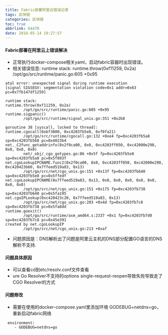 ```yaml
---
title: Fabric部署阿里云错误记录
tags: 区块链
categories: 区块链
toc: true
abbrlink: 64470
date: 2018-05-14 19:27:57
---
```


#### Fabric部署在阿里云上错误解决

- 正常执行docker-compose相关yaml，启动fabric容器时出现错误。
- 相关错误信息: runtime stack: runtime.throw(0xf11259, 0x2a)  /opt/go/src/runtime/panic.go:605 +0x95

<!-- more -->

```
atal error: unexpected signal during runtime execution
[signal SIGSEGV: segmentation violation code=0x1 addr=0x63 pc=0x7fb147df1259]

runtime stack:
runtime.throw(0xf11259, 0x2a)
        /opt/go/src/runtime/panic.go:605 +0x95
runtime.sigpanic()
        /opt/go/src/runtime/signal_unix.go:351 +0x2b8

goroutine 38 [syscall, locked to thread]:
runtime.cgocall(0xbf3800, 0xc4203fb5e8, 0xf0fa21)
        /opt/go/src/runtime/cgocall.go:132 +0xe4 fp=0xc4203fb5a8 sp=0xc4203fb568 pc=0x4023b4
net._C2func_getaddrinfo(0x2f0ca00, 0x0, 0xc4203ff050, 0xc42000e298, 0x0, 0x0, 0x0)
        net/_obj/_cgo_gotypes.go:86 +0x5f fp=0xc4203fb5e8 sp=0xc4203fb5a8 pc=0x5f893f
net.cgoLookupIPCNAME.func2(0x2f0ca00, 0x0, 0xc4203ff050, 0xc42000e298, 0xc420423b60, 0x7ffeed519a83, 0x13)
        /opt/go/src/net/cgo_unix.go:151 +0x13f fp=0xc4203fb640 sp=0xc4203fb5e8 pc=0x5ffedf
net.cgoLookupIPCNAME(0x7ffeed519a83, 0x13, 0x0, 0x0, 0x0, 0x0, 0x0, 0x0, 0x0)
        /opt/go/src/net/cgo_unix.go:151 +0x175 fp=0xc4203fb738 sp=0xc4203fb640 pc=0x5fa195
net.cgoIPLookup(0xc420423c20, 0x7ffeed519a83, 0x13)
        /opt/go/src/net/cgo_unix.go:203 +0x4d fp=0xc4203fb7c8 sp=0xc4203fb738 pc=0x5fa8dd
runtime.goexit()
        /opt/go/src/runtime/asm_amd64.s:2337 +0x1 fp=0xc4203fb7d0 sp=0xc4203fb7c8 pc=0x45e391
created by net.cgoLookupIP
        /opt/go/src/net/cgo_unix.go:213 +0xaf
```

 - 问题原因是：DNS解析出了问题是阿里云主机的DNS部分配置GO语言的DNS解析不支持.
 
#### 问题具体原因
- 可以查看cd到etc/resolv.conf文件查看
- ure Go Resolver不支持的options single-request-reopen导致失败导致走了 CGO Resolver的方式

#### 问题修改
- 需要在使用的docker-compose.yaml里添加环境 GODEBUG=netdns=go，重新启动fabric网络

```
 environment:
    - GODEBUG=netdns=go
```


